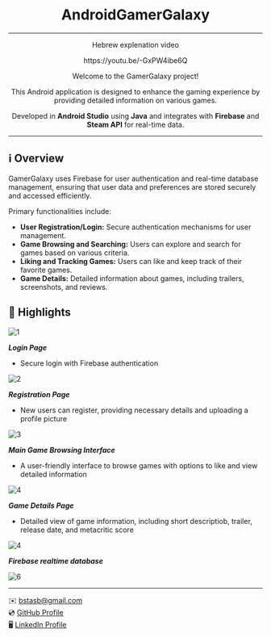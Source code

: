<h1 align="center">AndroidGamerGalaxy</h1>

***
<p align="center">Hebrew explenation video</p>
<p align="center">https://youtu.be/-GxPW4ibe6Q</p>

<p align="center">Welcome to the GamerGalaxy project!</p>
<p align="center">This Android application is designed to enhance the gaming experience by providing detailed information on various games.</p>
<p align="center">Developed in <strong>Android Studio</strong> using <strong>Java</strong> and integrates with <strong>Firebase</strong> and <strong>Steam API</strong> for real-time data.</p>

***

## ℹ️ Overview

GamerGalaxy uses Firebase for user authentication and real-time database management, ensuring that user data and preferences are stored securely and accessed efficiently.

Primary functionalities include:

- **User Registration/Login:** Secure authentication mechanisms for user management.
- **Game Browsing and Searching:** Users can explore and search for games based on various criteria.
- **Liking and Tracking Games:** Users can like and keep track of their favorite games.
- **Game Details:** Detailed information about games, including trailers, screenshots, and reviews.

## 🌟 Highlights

![1](https://github.com/StasBratanich/GamerGalaxy/assets/83605505/220f4ef4-24fc-4224-9053-a5ad80270e64)

***Login Page***
- Secure login with Firebase authentication

![2](https://github.com/StasBratanich/GamerGalaxy/assets/83605505/77fec294-8ca8-41cc-bccc-4d5905c10c7d)

***Registration Page***
- New users can register, providing necessary details and uploading a profile picture

![3](https://github.com/StasBratanich/GamerGalaxy/assets/83605505/532bbf94-3473-4db9-9d4f-514b5f531691)

***Main Game Browsing Interface***
- A user-friendly interface to browse games with options to like and view detailed information

![4](https://github.com/StasBratanich/GamerGalaxy/assets/83605505/1d32f555-dede-4721-a865-b3d9258b2078)

***Game Details Page***
- Detailed view of game information, including short descriptiob, trailer, release date, and metacritic score

![4](https://github.com/StasBratanich/GamerGalaxy/assets/83605505/55bf71db-2e90-43cd-8fd5-acfabe1fdafa)

***Firebase realtime database***

![6](https://github.com/StasBratanich/GamerGalaxy/assets/83605505/c5edb0f1-af64-48fa-aa61-bf8572e7ff48)

***

✉️ [bstasb@gmail.com](mailto:bstasb@gmail.com)  
💿 [GitHub Profile](https://github.com/StasBratanich)  
🖥️ [LinkedIn Profile](https://www.linkedin.com/in/stas-bratanich-computer-science/)
